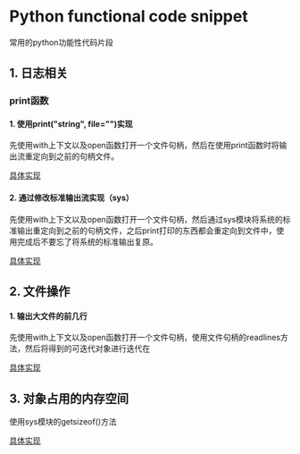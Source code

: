 # Python functional code snippet

常用的python功能性代码片段



## 1. 日志相关



### print函数



#### 1. 使用print("string", file="")实现

先使用with上下文以及open函数打开一个文件句柄，然后在使用print函数时将输出流重定向到之前的句柄文件。

[具体实现](./log/print_file.py)



#### 2. 通过修改标准输出流实现（sys）

先使用with上下文以及open函数打开一个文件句柄，然后通过sys模块将系统的标准输出重定向到之前的句柄文件，之后print打印的东西都会重定向到文件中，使用完成后不要忘了将系统的标准输出复原。

[具体实现](./log/sys_stdout.py)



## 2. 文件操作



#### 1. 输出大文件的前几行

先使用with上下文以及open函数打开一个文件句柄，使用文件句柄的readlines方法，然后将得到的可迭代对象进行迭代在

[具体实现](./file/head_file.py)



## 3. 对象占用的内存空间

使用sys模块的getsizeof()方法

[具体实现](./memory/object_of_memory_size.py)